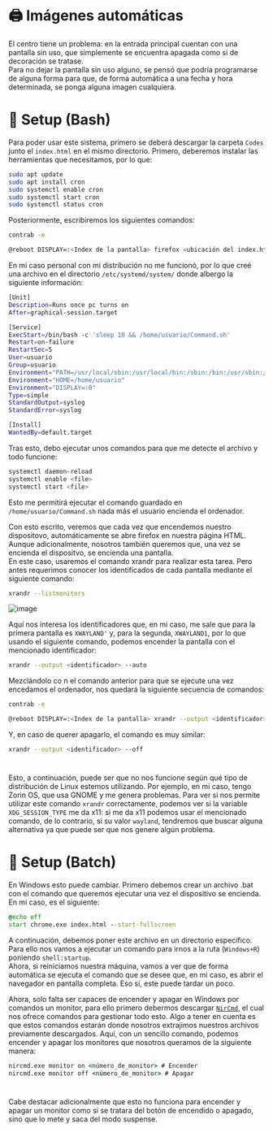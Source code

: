 # 🖨️ Imágenes automáticas

El centro tiene un problema: en la entrada principal cuentan con una pantalla sin uso, que simplemente se encuentra apagada como si de decoración se tratase.<br>
Para no dejar la pantalla sin uso alguno, se pensó que podría programarse de alguna forma para que, de forma automática a una fecha y hora determinada, se ponga alguna imagen cualquiera.<br>

# 🔨 Setup (Bash)

Para poder usar este sistema, primero se deberá descargar la carpeta `Codes` junto el `index.html` en el mismo directorio.
Primero, deberemos instalar las herramientas que necesitamos, por lo que:

```sh
sudo apt update
sudo apt install cron
sudo systemctl enable cron
sudo systemctl start cron
sudo systemctl status cron
```

Posteriormente, escribiremos los siguientes comandos:

```sh
contrab -e
```

```sh
@reboot DISPLAY=:<Index de la pantalla> firefox <ubicación del index.html> --kiosk 
```

En mi caso personal con mi distribución no me funcionó, por lo que creé una archivo en el directorio `/etc/systemd/system/` donde albergo la siguiente información:

```sh
[Unit]
Description=Runs once pc turns on
After=graphical-session.target

[Service]
ExecStart=/bin/bash -c 'sleep 10 && /home/usuario/Command.sh'
Restart=on-failure
RestartSec=5
User=usuario
Group=usuario
Environment="PATH=/usr/local/sbin:/usr/local/bin:/sbin:/bin:/usr/sbin:/usr/bin"
Environment="HOME=/home/usuario"
Environment="DISPLAY=:0"
Type=simple
StandardOutput=syslog
StandardError=syslog

[Install]
WantedBy=default.target
```

Tras esto, debo ejecutar unos comandos para que me detecte el archivo y todo funcione:

```sh
systemctl daemon-reload
systemctl enable <file>
systemctl start <file>
```

Esto me permitirá ejecutar el comando guardado en `/home/usuario/Command.sh` nada más el usuario encienda el ordenador.

Con esto escrito, veremos que cada vez que encendemos nuestro dispositovo, automáticamente se abre firefox en nuestra página HTML. Aunque adicionalmente, nosotros también queremos que, una vez se encienda el dispositvo, se encienda una pantalla.<br>
En este caso, usaremos el comando xrandr para realizar esta tarea. Pero antes requerimos conocer los identificados de cada pantalla mediante el siguiente comando:

```sh
xrandr --listmonitors
```

![image](https://github.com/user-attachments/assets/3e903e5a-4082-4ac6-8e93-d4ea35991284)

Aquí nos interesa los identificadores que, en mi caso, me sale que para la primera pantalla es `XWAYLAND'` y, para la segunda, `XWAYLAND1`, por lo que usando el siguiente comando, podemos encender la pantalla con el mencionado identificador:

```sh
xrandr --output <identificador> --auto
```

Mezclándolo co n el comando anterior para que se ejecute una vez encedamos el ordenador, nos quedará la siguiente secuencia de comandos:

```sh
contrab -e
```

```sh
@reboot DISPLAY=:<Index de la pantalla> xrandr --output <identificador> --auto firefox <ubicación del index.html> --kiosk 
```

Y, en caso de querer apagarlo, el comando es muy similar:

```sh
xrandr --output <identificador> --off
```

#

Esto, a continuación, puede ser que no nos funcione según qué tipo de distribución de Linux estemos utilizando. Por ejemplo, en mi caso, tengo Zorin OS, que usa GNOME y me genera problemas. Para ver si nos permite utilizar este comando `xrandr` correctamente, podemos ver si la variable `XDG_SESSION_TYPE` me da x11: si me da x11 podemos usar el mencionado comando, de lo contrario, si su valor `wayland`, tendremos que buscar alguna alternativa ya que puede ser que nos genere algún problema.

# 🔨 Setup (Batch)

En Windows esto puede cambiar. Primero debemos crear un archivo .bat con el comando que queremos ejecutar una vez el dispositivo se encienda. En mi caso, es el siguiente:

```bat
@echo off
start chrome.exe index.html --start-fullscreen
```

A continuación, debemos poner este archivo en un directorio específico. Para ello nos vamos a ejecutar un comando para irnos a la ruta (`Windows+R`) poniendo `shell:startup`.<br>
Ahora, si reiniciamos nuestra máquina, vamos a ver que de forma automática se ejecuta el comando que se desee que, en mi caso, es abrir el navegador en pantalla completa. Eso sí, este puede tardar un poco.

Ahora, solo falta ser capaces de encender y apagar en Windows por comandos un monitor, para ello primero debermos descargar [`NirCmd`](https://www.nirsoft.net/utils/nircmd.html), el cual nos ofrece comandos para gestionar todo esto. 
Algo a tener en cuenta es que estos comandos estarán donde nosotros extrajimos nuestros archivos previamente descargados.
Aquí, con un sencillo comando, podemos encender y apagar los monitores que nosotros queramos de la siguiente manera:

```bat
nircmd.exe monitor on <número_de_monitor> # Encender
nircmd.exe monitor off <número_de_monitor> # Apagar
```

# 

Cabe destacar adicionalmente que esto no funciona para encender y apagar un monitor como si se tratara del botón de encendido o apagado, sino que lo mete y saca del modo suspense.
